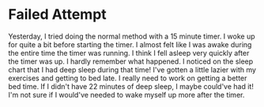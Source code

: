 # Failed Attempt

Yesterday, I tried doing the normal method with a 15 minute timer. I woke up for quite a bit before starting the timer. I almost felt like I was awake during the entire time the timer was running. I think I fell asleep very quickly after the timer was up. I hardly remember what happened. I noticed on the sleep chart that I had deep sleep during that time! I've gotten a little lazier with my exercises and getting to bed late. I really need to work on getting a better bed time. If I didn't have 22 minutes of deep sleep, I maybe could've had it! I'm not sure if I would've needed to wake myself up more after the timer.
